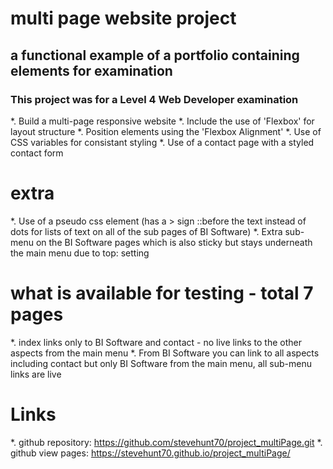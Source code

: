 # multi page website project
## a functional example of a portfolio containing elements for examination
### This project was for a Level 4 Web Developer examination

*. Build a multi-page responsive website
*. Include the use of 'Flexbox' for layout structure
*. Position elements using the 'Flexbox Alignment'
*. Use of CSS variables for consistant styling
*. Use of a contact page with a styled contact form
# extra
*. Use of a pseudo css element (has a > sign ::before the text instead of dots for lists of text on all of the sub pages of BI Software)
*. Extra sub-menu on the BI Software pages which is also sticky but stays underneath the main menu due to top: setting

# what is available for testing - total 7 pages
*. index links only to BI Software and contact - no live links to the other aspects from the main menu
*. From BI Software you can link to all aspects including contact but only BI Software from the main menu, all sub-menu links are live

# Links
*. github repository: https://github.com/stevehunt70/project_multiPage.git
*. github view pages: https://stevehunt70.github.io/project_multiPage/